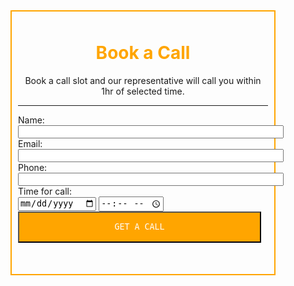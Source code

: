 <!DOCTYPE html>
<html lang="en">
<head>
    <title>Registration page</title>
</head>
<body>
    <div style="margin:auto;border:2px solid orange;padding:10px;height:400px;width:400px;">
    <h1 align="center" style="color:orange">Book a Call</h1>
    <p align="center">Book a call slot and our representative will call you within 1hr of selected time.</p>
    <hr>
    <form onsubmit="onbook(event)">
    <label for id="name">Name:</label><br>
    <input type="text" id="name" name="name"size=50><br>
    <label for id="mail">Email:</label><br>
    <input type="email" id="mail" name="mail" size=50><br>
    <label for id="phone">Phone:</label><br>
    <input type="tel" id="phone" name="phone" size=50><br>
    <label for id="calltime">Time for call:</label><br>
    <input type="date" id="calltime" name="call time">
    <input type="time" id="tim" name="tim"><br>
    <input type="submit" 
    style="background-color:orange;color:white;font-family:monospace;text-align:center;height:50px;width:389px"
    value="GET A CALL">
    </form>
    </div>
</body>
</html>
